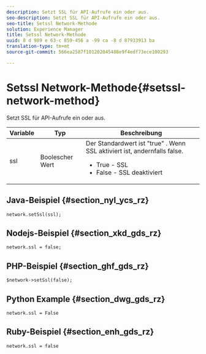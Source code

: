 ```yaml
---
description: Setzt SSL für API-Aufrufe ein oder aus.
seo-description: Setzt SSL für API-Aufrufe ein oder aus.
seo-title: Setssl Network-Methode
solution: Experience Manager
title: Setssl Network-Methode
uuid: 8 d 989 e 63-c 859-456 a -99 ca -8 d 87933913 ba
translation-type: tm+mt
source-git-commit: 566ea2587f101202045488e9f4edf73ece100293

---
```



# Setssl Network-Methode{#setssl-network-method}

Setzt SSL für API-Aufrufe ein oder aus.

| Variable | Typ | Beschreibung |
|--- |--- |--- |
| ssl | Boolescher Wert | Der Standardwert ist "true" . Wenn SSL aktiviert ist, andernfalls false. <br><ul><li>True - SSL </li><li>False - SSL deaktiviert</li></ul> |

## Java-Beispiel {#section_nyl_ycs_rz}

```
network.setSsl(ssl); 
```

## Nodejs-Beispiel {#section_xkd_gds_rz}

```
network.ssl = false; 
```

## PHP-Beispiel {#section_ghf_gds_rz}

```
$network->setSsl(false); 
```

## Python Example {#section_dwg_gds_rz}

```
network.ssl = False 
```

## Ruby-Beispiel {#section_enh_gds_rz}

```
network.ssl = false 
```
